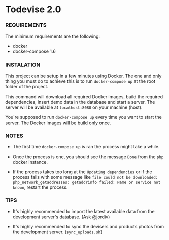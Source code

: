 Todevise 2.0
================================

### REQUIREMENTS

The minimum requirements are the following:

* docker
* docker-compose 1.6

### INSTALATION

This project can be setup in a few minutes using Docker. The one and only thing
you must do to achieve this is to run `docker-compose up` at the root folder of
the project.

This command will download all required Docker images, build the required
dependencies, insert demo data in the database and start a server. The server
will be available at `localhost:8080` on your machine (host).

You're supposed to run `docker-compose up` every time you want to start the server.
The Docker images will be build only once.

### NOTES

* The first time `docker-compose up` is ran the process might take a while.

* Once the process is one, you should see the message `Done` from the `php` docker
instance.

* If the process takes too long at the `Updating dependencies` or if the process
fails with some message like `file could not be downloaded: php_network_getaddresses: getaddrinfo failed: Name or service not known`, restart the process.

### TIPS

* It's highly recommended to import the latest available data from the development
server's database. (Ask @jordiv)

* It's highly recommended to sync the devisers and products photos from the
development server. (`sync_uploads.sh`)
